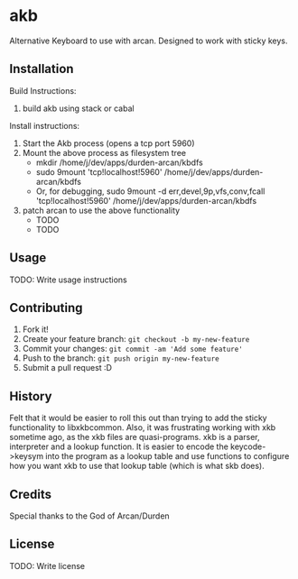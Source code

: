 # akb

Alternative Keyboard to use with arcan. Designed to work with sticky keys.

## Installation

Build Instructions:

1.  build akb using stack or cabal

Install instructions:

1. Start the Akb process (opens a tcp port 5960)
2. Mount the above process as filesystem tree
    * mkdir /home/j/dev/apps/durden-arcan/kbdfs
    * sudo 9mount 'tcp!localhost!5960' /home/j/dev/apps/durden-arcan/kbdfs
    * Or, for debugging, sudo 9mount -d err,devel,9p,vfs,conv,fcall 'tcp!localhost!5960' /home/j/dev/apps/durden-arcan/kbdfs
3. patch arcan to use the above functionality
    * TODO
    * TODO

## Usage

TODO: Write usage instructions

## Contributing

1. Fork it!
2. Create your feature branch: `git checkout -b my-new-feature`
3. Commit your changes: `git commit -am 'Add some feature'`
4. Push to the branch: `git push origin my-new-feature`
5. Submit a pull request :D

## History

Felt that it would be easier to roll this out than trying to add the sticky functionality to libxkbcommon. Also, it was frustrating working with xkb sometime ago, as the xkb files are quasi-programs. xkb is a parser, interpreter and a lookup function. It is easier to encode the keycode->keysym into the program as a lookup table and use functions to configure how you want xkb to use that lookup table (which is what skb does).

## Credits

Special thanks to the God of Arcan/Durden

## License

TODO: Write license
